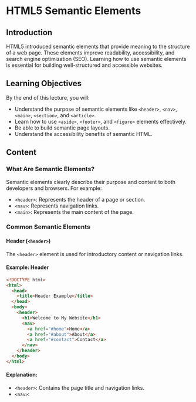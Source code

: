 # HTML5 Semantic Elements

## Introduction
HTML5 introduced semantic elements that provide meaning to the structure of a web page. These elements improve readability, accessibility, and search engine optimization (SEO). Learning how to use semantic elements is essential for building well-structured and accessible websites.

## Learning Objectives
By the end of this lecture, you will:
- Understand the purpose of semantic elements like `<header>`, `<nav>`, `<main>`, `<section>`, and `<article>`.
- Learn how to use `<aside>`, `<footer>`, and `<figure>` elements effectively.
- Be able to build semantic page layouts.
- Understand the accessibility benefits of semantic HTML.

## Content

### What Are Semantic Elements?
Semantic elements clearly describe their purpose and content to both developers and browsers. For example:
- `<header>`: Represents the header of a page or section.
- `<nav>`: Represents navigation links.
- `<main>`: Represents the main content of the page.

### Common Semantic Elements

#### Header (`<header>`)
The `<header>` element is used for introductory content or navigation links.

#### Example: Header
```html
<!DOCTYPE html>
<html>
  <head>
    <title>Header Example</title>
  </head>
  <body>
    <header>
      <h1>Welcome to My Website</h1>
      <nav>
        <a href="#home">Home</a>
        <a href="#about">About</a>
        <a href="#contact">Contact</a>
      </nav>
    </header>
  </body>
</html>
```

#### Explanation:
- `<header>`: Contains the page title and navigation links.
- `<nav>`: